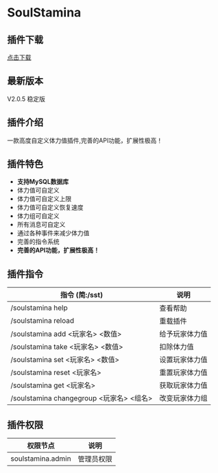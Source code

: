 # SoulStamina
## 插件下载
[点击下载](https://github.com/MySoulcutting/SoulStamina/releases)
## 最新版本
V2.0.5 稳定版
## 插件介绍
一款高度自定义体力值插件,完善的API功能，扩展性极高！

## 插件特色
+ **支持MySQL数据库**
+ 体力值可自定义
+ 体力值可自定义上限
+ 体力值可自定义恢复速度
+ 体力组可自定义
+ 所有消息可自定义
+ 通过各种事件来减少体力值
+ 完善的指令系统
+ **完善的API功能，扩展性极高！**
## 插件指令
| 指令 (简:/sst)                         | 说明      |
|-------------------------------------|---------|
| /soulstamina help                   | 查看帮助    |
| /soulstamina reload                 | 重载插件    |
| /soulstamina add <玩家名> <数值>         | 给予玩家体力值 |
| /soulstamina take <玩家名> <数值>        | 扣除体力值   |
| /soulstamina set <玩家名> <数值>         | 设置玩家体力值 |
| /soulstamina reset <玩家名>            | 重置玩家体力值 |
| /soulstamina get <玩家名>              | 获取玩家体力值 |
| /soulstamina changegroup <玩家名> <组名> | 改变玩家体力组 |
## 插件权限
| 权限节点              | 说明    |
|-------------------|-------|
| soulstamina.admin | 管理员权限 |
